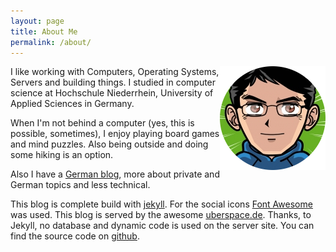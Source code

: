 ```yaml
---
layout: page
title: About Me
permalink: /about/
---
```


<div style="float: right">
	<img src="/assets/me.png" alt="This is me :D">
</div>
I like working with Computers, Operating Systems, Servers and building things. I studied in computer science at Hochschule Niederrhein, University of Applied Sciences in Germany.

When I'm not behind a computer (yes, this is possible, sometimes), I enjoy playing board games and mind puzzles. Also being outside and doing some hiking is an option.

Also I have a [German blog](https://sangyye.de), more about private and German topics and less technical. 

This blog is complete build with [jekyll](http://jekyllrb.com/). For the social icons [Font Awesome](https://fortawesome.github.io/Font-Awesome/) was used. This blog is served by the awesome [uberspace.de](https://uberspace.de). Thanks, to Jekyll, no database and dynamic code is used on the server site. You can find the source code on [github](https://github.com/sangyye/uberblock).
